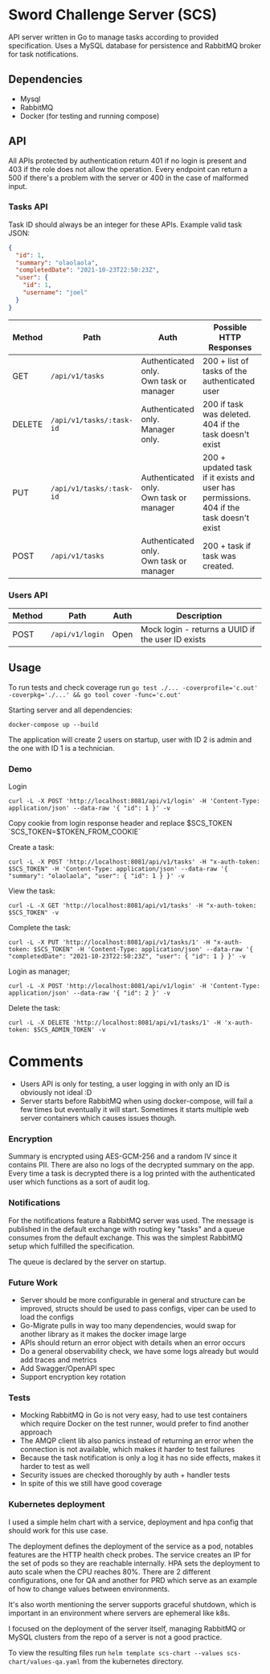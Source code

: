 # Sword Challenge Server (SCS)

API server written in Go to manage tasks according to provided specification. Uses a MySQL database for persistence and RabbitMQ broker for task notifications.

## Dependencies

* Mysql
* RabbitMQ
* Docker (for testing and running compose)

## API

All APIs protected by authentication return 401 if no login is present and 403 if the role does not allow the operation. Every endpoint can return a 500 if there's a problem with the server or 400 in
the case of malformed input.

### Tasks API

Task ID should always be an integer for these APIs. Example valid task JSON:

````json
{
  "id": 1,
  "summary": "olaolaola",
  "completedDate": "2021-10-23T22:50:23Z",
  "user": {
    "id": 1,
    "username": "joel"
  }
}
````

| Method     | Path       |   Auth | Possible HTTP Responses                                    |
|----------|------------|---------------------------|-------------------------------|
| GET | `/api/v1/tasks` | Authenticated only.<br /> Own task or manager  | 200 + list of tasks of the authenticated user
| DELETE | `/api/v1/tasks/:task-id` |Authenticated only.<br /> Manager only. | 200 if task was deleted. <br/>404 if the task doesn't exist
| PUT | `/api/v1/tasks/:task-id` |Authenticated only.<br /> Own task or manager | 200 + updated task if it exists and user has permissions. <br/>404 if the task doesn't exist
| POST | `/api/v1/tasks` |Authenticated only.<br /> Own task or manager | 200 + task if task was created.

### Users API

| Method     | Path       | Auth | Description                           |
|----------|------------|--------|------------------------------|
| POST | `/api/v1/login` |Open | Mock login - returns a UUID if the user ID exists

## Usage

To run tests and check coverage run
`go test ./... -coverprofile='c.out' -coverpkg='./...' && go tool cover -func='c.out'`

Starting server and all dependencies:

```shell
docker-compose up --build
```

The application will create 2 users on startup, user with ID 2 is admin and the one with ID 1 is a technician.

### Demo

Login

```shell
curl -L -X POST 'http://localhost:8081/api/v1/login' -H 'Content-Type: application/json' --data-raw '{ "id": 1 }' -v
```

Copy cookie from login response header and replace $SCS_TOKEN `SCS_TOKEN=$TOKEN_FROM_COOKIE`

Create a task:

```shell
curl -L -X POST 'http://localhost:8081/api/v1/tasks' -H "x-auth-token: $SCS_TOKEN" -H 'Content-Type: application/json' --data-raw '{ "summary": "olaolaola", "user": { "id": 1 } }' -v
```

View the task:

```shell
curl -L -X GET 'http://localhost:8081/api/v1/tasks' -H "x-auth-token: $SCS_TOKEN" -v
```

Complete the task:

```shell
curl -L -X PUT 'http://localhost:8081/api/v1/tasks/1' -H "x-auth-token: $SCS_TOKEN" -H 'Content-Type: application/json' --data-raw '{ "completedDate": "2021-10-23T22:50:23Z", "user": { "id": 1 } }' -v
 ```

Login as manager;
```shell
curl -L -X POST 'http://localhost:8081/api/v1/login' -H 'Content-Type: application/json' --data-raw '{ "id": 2 }' -v
```

Delete the task:

````shell
curl -L -X DELETE 'http://localhost:8081/api/v1/tasks/1' -H 'x-auth-token: $SCS_ADMIN_TOKEN' -v
````

# Comments

* Users API is only for testing, a user logging in with only an ID is obviously not ideal :D
* Server starts before RabbitMQ when using docker-compose, will fail a few times but eventually it will start. Sometimes it starts multiple web server containers which causes issues though.

### Encryption

Summary is encrypted using AES-GCM-256 and a random IV since it contains PII. There are also no logs of the decrypted summary on the app. Every time a task is decrypted there is a log printed with the
authenticated user which functions as a sort of audit log.

### Notifications

For the notifications feature a RabbitMQ server was used. The message is published in the default exchange with routing key "tasks" and a queue consumes from the default exchange. This was the
simplest RabbitMQ setup which fulfilled the specification.

The queue is declared by the server on startup.

### Future Work

* Server should be more configurable in general and structure can be improved, structs should be used to pass configs, viper can be used to load the configs
* Go-Migrate pulls in way too many dependencies, would swap for another library as it makes the docker image large
* APIs should return an error object with details when an error occurs
* Do a general observability check, we have some logs already but would add traces and metrics
* Add Swagger/OpenAPI spec
* Support encryption key rotation

### Tests

* Mocking RabbitMQ in Go is not very easy, had to use test containers which require Docker on the test runner, would prefer to find another approach
* The AMQP client lib also panics instead of returning an error when the connection is not available, which makes it harder to test failures
* Because the task notification is only a log it has no side effects, makes it harder to test as well
* Security issues are checked thoroughly by auth + handler tests
* In spite of this we still have good coverage

### Kubernetes deployment

I used a simple helm chart with a service, deployment and hpa config that should work for this use case.

The deployment defines the deployment of the service as a pod, notables features are the HTTP health check probes. The service creates an IP for the set of pods so they are reachable internally. HPA
sets the deployment to auto scale when the CPU reaches 80%. There are 2 different configurations, one for QA and another for PRD which serve as an example of how to change values between environments.

It's also worth mentioning the server supports graceful shutdown, which is important in an environment where servers are ephemeral like k8s.

I focused on the deployment of the server itself, managing RabbitMQ or MySQL clusters from the repo of a server is not a good practice.

To view the resulting files run `helm template scs-chart --values scs-chart/values-qa.yaml` from the kubernetes directory.
